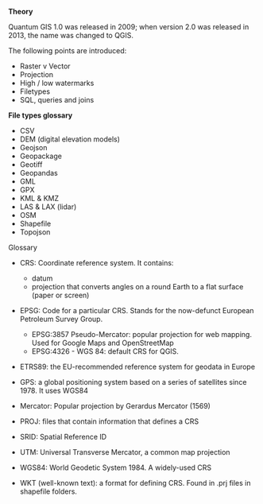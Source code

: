 **Theory**

Quantum GIS 1.0 was released in 2009; when version 2.0 was released in 2013, the name was changed to QGIS.

The following points are introduced:

- Raster v Vector
- Projection
- High / low watermarks
- Filetypes
- SQL, queries and joins

**File types glossary**

- CSV
- DEM (digital elevation models)
- Geojson
- Geopackage
- Geotiff
- Geopandas
- GML
- GPX
- KML & KMZ
- LAS & LAX (lidar)
- OSM
- Shapefile
- Topojson

Glossary
- CRS: Coordinate reference system. It contains:
  - datum
  - projection that converts angles on a round Earth to a flat surface (paper or screen)
- EPSG: Code for a particular CRS. Stands for the now-defunct European Petroleum Survey Group.
  - EPSG:3857 Pseudo-Mercator: popular projection for web mapping. Used for Google Maps and OpenStreetMap
  - EPSG:4326 - WGS 84: default CRS for QGIS.
- ETRS89: the EU-recommended reference system for geodata in Europe
- GPS: a global positioning system based on a series of satellites since 1978. It uses WGS84
- Mercator: Popular projection by Gerardus Mercator (1569)

- PROJ: files that contain information that defines a CRS
- SRID: Spatial Reference ID
- UTM: Universal Transverse Mercator, a common map projection
- WGS84: World Geodetic System 1984. A widely-used CRS
- WKT (well-known text): a format for defining CRS. Found in .prj files in shapefile folders.
